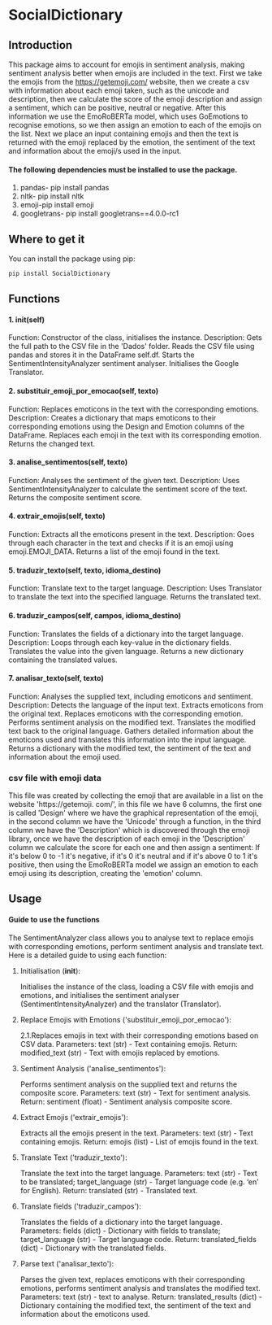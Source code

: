 # SocialDictionary

## Introduction

This package aims to account for emojis in sentiment analysis, making sentiment analysis better when emojis are included in the text. First we take the emojis from the https://getemoji.com/ website, then we create a csv with information about each emoji taken, such as the unicode and description, then we calculate the score of the emoji description and assign a sentiment, which can be positive, neutral or negative. After this information we use the EmoRoBERTa model, which uses GoEmotions to recognise emotions, so we then assign an emotion to each of the emojis on the list. Next we place an input containing emojis and then the text is returned with the emoji replaced by the emotion, the sentiment of the text and information about the emoji/s used in the input.

#### The following dependencies must be installed to use the package.

1. pandas- pip install pandas
2. nltk- pip install nltk
3. emoji-pip install emoji
4. googletrans- pip install googletrans==4.0.0-rc1

## Where to get it
You can install the package using pip:
```sh
pip install SocialDictionary
```

## Functions

#### 1. __init__(self)
Function: Constructor of the class, initialises the instance.
Description:
Gets the full path to the CSV file in the 'Dados' folder.
Reads the CSV file using pandas and stores it in the DataFrame self.df.
Starts the SentimentIntensityAnalyzer sentiment analyser.
Initialises the Google Translator.

#### 2. substituir_emoji_por_emocao(self, texto)
Function: Replaces emoticons in the text with the corresponding emotions.
Description:
Creates a dictionary that maps emoticons to their corresponding emotions using the Design and Emotion columns of the DataFrame.
Replaces each emoji in the text with its corresponding emotion.
Returns the changed text.

#### 3. analise_sentimentos(self, texto)
Function: Analyses the sentiment of the given text.
Description:
Uses SentimentIntensityAnalyzer to calculate the sentiment score of the text.
Returns the composite sentiment score.

#### 4. extrair_emojis(self, texto)
Function: Extracts all the emoticons present in the text.
Description:
Goes through each character in the text and checks if it is an emoji using emoji.EMOJI_DATA.
Returns a list of the emoji found in the text.

#### 5. traduzir_texto(self, texto, idioma_destino)
Function: Translate text to the target language.
Description:
Uses Translator to translate the text into the specified language.
Returns the translated text.

#### 6. traduzir_campos(self, campos, idioma_destino)
Function: Translates the fields of a dictionary into the target language.
Description:
Loops through each key-value in the dictionary fields.
Translates the value into the given language.
Returns a new dictionary containing the translated values.

#### 7. analisar_texto(self, texto)
Function: Analyses the supplied text, including emoticons and sentiment.
Description:
Detects the language of the input text.
Extracts emoticons from the original text.
Replaces emoticons with the corresponding emotion.
Performs sentiment analysis on the modified text.
Translates the modified text back to the original language.
Gathers detailed information about the emoticons used and translates this information into the input language.
Returns a dictionary with the modified text, the sentiment of the text and information about the emoji used.

### csv file with emoji data
This file was created by collecting the emoji that are available in a list on the website 'https://getemoji. com/', in this file we have 6 columns, the first one is called 'Design' where we have the graphical representation of the emoji, in the second column we have the 'Unicode' through a function, in the third column we have the 'Description' which is discovered through the emoji library, once we have the description of each emoji in the 'Description' column we calculate the score for each one and then assign a sentiment: If it's below 0 to -1 it's negative, if it's 0 it's neutral and if it's above 0 to 1 it's positive, then using the EmoRoBERTa model we assign an emotion to each emoji using its description, creating the 'emotion' column.

## Usage
#### Guide to use the functions

The SentimentAnalyzer class allows you to analyse text to replace emojis with corresponding emotions, perform sentiment analysis and translate text. Here is a detailed guide to using each function:

1. Initialisation (__init__):

	Initialises the instance of the class, loading a CSV file with emojis and emotions, and initialises the sentiment analyser (SentimentIntensityAnalyzer) and the translator (Translator).
	
	
2. Replace Emojis with Emotions ('substituir_emoji_por_emocao'):

	2.1.Replaces emojis in text with their corresponding emotions based on CSV data.
	Parameters: text (str) - Text containing emojis.
	Return: modified_text (str) - Text with emojis replaced by emotions.


3. Sentiment Analysis ('analise_sentimentos'):

	Performs sentiment analysis on the supplied text and returns the composite score.
	Parameters: text (str) - Text for sentiment analysis.
	Return: sentiment (float) - Sentiment analysis composite score.
	
	

4. Extract Emojis ('extrair_emojis'):

	Extracts all the emojis present in the text.
	Parameters: text (str) - Text containing emojis.
	Return: emojis (list) - List of emojis found in the text.
	
	

5. Translate Text ('traduzir_texto'):

	Translate the text into the target language.
	Parameters: text (str) - Text to be translated; target_language (str) - Target language code 	(e.g. ‘en’ for English).
	Return: translated (str) - Translated text.
	
	
6. Translate fields ('traduzir_campos'):

	Translates the fields of a dictionary into the target language.
	Parameters: fields (dict) - Dictionary with fields to translate; target_language (str) - 	Target language code.
	Return: translated_fields (dict) - Dictionary with the translated fields.


7. Parse text ('analisar_texto'):

	Parses the given text, replaces emoticons with their corresponding emotions, performs 	sentiment analysis and translates the modified text.
	Parameters: text (str) - text to analyse.
	Return: translated_results (dict) - Dictionary containing the modified text, the sentiment 	of the text and information about the emoticons used.